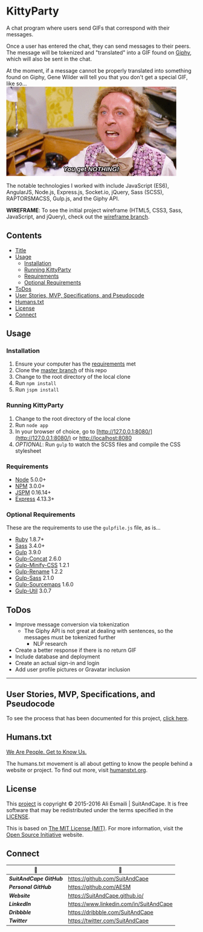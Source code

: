 <!-- README.md -->

KittyParty
==========================================================================

A chat program where users send GIFs that correspond with their messages.

Once a user has entered the chat, they can send messages to their peers.  The message will be tokenized and "translated" into a GIF found on [Giphy](giphy.com), which will also be sent in the chat.

At the moment, if a message cannot be properly translated into something found on Giphy, Gene Wilder will tell you that you don't get a special GIF, like so...
![Cannot Translate Message](public/assets/images/gifs/NOPE.gif)

The notable technologies I worked with include JavaScript (ES6), AngularJS, Node.js, Express.js, Socket.io, jQuery, Sass (SCSS), RAPTORSMACSS, Gulp.js, and the Giphy API.

**WIREFRAME**: To see the initial project wireframe (HTML5, CSS3, Sass, JavaScript, and jQuery), check out the [wireframe branch](https://github.com/AESM/KittyParty/tree/wireframe).

## Contents

- [Title](#kittyparty)
- [Usage](#usage)
  + [Installation](#installation)
  + [Running KittyParty](#running-kittyparty)
  + [Requirements](#requirements)
  + [Optional Requirements](#optional-requirements)
- [ToDos](#todos)
- [User Stories, MVP, Specifications, and Pseudocode](#user-stories-mvp-specifications-and-pseudocode)
- [Humans.txt](#humanstxt)
- [License](#license)
- [Connect](#connect)

## Usage

### Installation
1. Ensure your computer has the [requirements](#requirements) met
2. Clone the [master branch](https://github.com/AESM/KittyParty) of this repo
3. Change to the root directory of the local clone
4. Run `npm install`
5. Run `jspm install`

### Running KittyParty
1. Change to the root directory of the local clone
2. Run `node app`
3. In your browser of choice, go to [http://127.0.0.1:8080/](http://127.0.0.1:8080/) or [http://localhost:8080](http://localhost:8080)
4. _OPTIONAL_: Run `gulp` to watch the SCSS files and compile the CSS stylesheet

### Requirements
- [Node](https://nodejs.org/en/) 5.0.0+
- [NPM](https://docs.npmjs.com/getting-started/what-is-npm) 3.0.0+
- [JSPM](http://jspm.io/) 0.16.14+
- [Express](http://expressjs.com/) 4.13.3+

### Optional Requirements
These are the requirements to use the `gulpfile.js` file, as is...

- [Ruby](https://www.ruby-lang.org/en/) 1.8.7+
- [Sass](https://github.com/sass/sass) 3.4.0+
- [Gulp](https://github.com/gulpjs/gulp) 3.9.0
- [Gulp-Concat](https://github.com/contra/gulp-concat) 2.6.0
- [Gulp-Minify-CSS](https://github.com/murphydanger/gulp-minify-css) 1.2.1
- [Gulp-Rename](https://github.com/hparra/gulp-rename) 1.2.2
- [Gulp-Sass](https://github.com/dlmanning/gulp-sass) 2.1.0
- [Gulp-Sourcemaps](https://github.com/floridoo/gulp-sourcemaps) 1.6.0
- [Gulp-Util](https://github.com/gulpjs/gulp-util) 3.0.7

## ToDos

- Improve message conversion via tokenization
  + The Giphy API is not great at dealing with sentences, so the messages must be tokenized further
    * NLP research
- Create a better response if there is no return GIF
- Include database and deployment
- Create an actual sign-in and login
- Add user profile pictures or Gravatar inclusion

--------------------------------------------------------------------------

## User Stories, MVP, Specifications, and Pseudocode

To see the process that has been documented for this project, [click here](https://github.com/AESM/KittyParty/blob/master/SMSP.md).

## Humans.txt

[We Are People.  Get to Know Us.](https://github.com/AESM/KittyParty/blob/master/humans.txt)

The humans.txt movement is all about getting to know the people behind a website or project.  To find out more, visit [humanstxt.org](http://humanstxt.org/).

## License

This [project](#kittyparty) is copyright © 2015-2016 Ali Esmaili | SuitAndCape.  It is free software that may be redistributed under the terms specified in the [LICENSE](https://github.com/AESM/KittyParty/blob/master/LICENSE).

This is based on [The MIT License (MIT)](http://opensource.org/licenses/MIT).  For more information, visit the [Open Source Initiative](http://opensource.org/) website.

## Connect

|              :tophat:             |              :rocket:             |
| --------------------------------- | --------------------------------- |
**_SuitAndCape GitHub_** | https://github.com/SuitAndCape
**_Personal GitHub_**    | https://github.com/AESM
**_Website_**            | https://SuitAndCape.github.io/
**_LinkedIn_**           | https://www.linkedin.com/in/SuitAndCape
**_Dribbble_**           | https://dribbble.com/SuitAndCape
**_Twitter_**            | https://twitter.com/SuitAndCape
